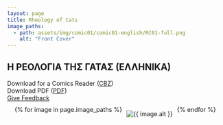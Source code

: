 ```yaml
---
layout: page
title: Rheology of Cats
image_paths:
  - path: assets/img/comic01/comic01-english/RC01-full.png
    alt: "Front Cover"
---
```


<div class="col-lg-12 text-center">
	<h2 class="section-heading text-uppercase">Η ΡΕΟΛΟΓΙΑ ΤΗΣ ΓΑΤΑΣ (ΕΛΛΗΝΙΚΑ)
</h2>
        <div class="text-muted">
           Download for a Comics Reader (<a href="{{ site.url }}/downloads/comic1-english/RC1-Greek.cbz">CBZ</a>)
        </div>
        <div class="text-muted">
           Download PDF (<a href="{{ site.url }}/downloads/comic1-english/RC1-Greek.png">PDF</a>)
        </div>
        <div class="text-muted">
           <a href="https://forms.gle/YxFdry5rYfWbbZVBA">Give Feedback</a>
        </div>

</div>

<div style="display: flex; justify-content: center; margin-top: 10px; margin-bottom: 30px;">
  {% for image in page.image_paths %}
    <img src="{{ image.path }}" alt="{{ image.alt }}" style="max-width: 100%; height: auto; margin: 10px;">
  {% endfor %}
</div>












